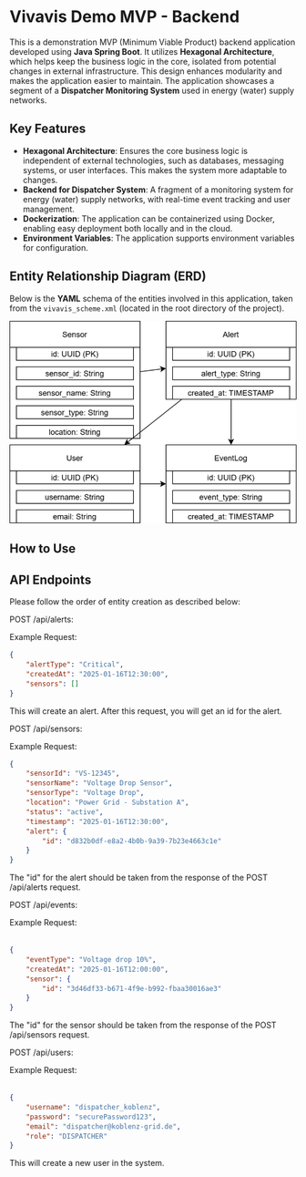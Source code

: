 # Vivavis Demo MVP - Backend

This is a demonstration MVP (Minimum Viable Product) backend application developed using **Java Spring Boot**. It utilizes **Hexagonal Architecture**, which helps keep the business logic in the core, isolated from potential changes in external infrastructure. This design enhances modularity and makes the application easier to maintain. The application showcases a segment of a **Dispatcher Monitoring System** used in energy (water) supply networks.

## Key Features
- **Hexagonal Architecture**: Ensures the core business logic is independent of external technologies, such as databases, messaging systems, or user interfaces. This makes the system more adaptable to changes.
- **Backend for Dispatcher System**: A fragment of a monitoring system for energy (water) supply networks, with real-time event tracking and user management.
- **Dockerization**: The application can be containerized using Docker, enabling easy deployment both locally and in the cloud.
- **Environment Variables**: The application supports environment variables for configuration.

## Entity Relationship Diagram (ERD)

Below is the **YAML** schema of the entities involved in this application, taken from the `vivavis_scheme.xml` (located in the root directory of the project).

![vivavis_scheme](vivavis_scheme.drawio.png)

## How to Use

## API Endpoints
Please follow the order of entity creation as described below:

POST /api/alerts:

Example Request:

```json
{
    "alertType": "Critical",
    "createdAt": "2025-01-16T12:30:00",
    "sensors": []
}
```
This will create an alert. After this request, you will get an id for the alert.

POST /api/sensors:

Example Request:

```json
{
    "sensorId": "VS-12345",
    "sensorName": "Voltage Drop Sensor",
    "sensorType": "Voltage Drop",
    "location": "Power Grid - Substation A",
    "status": "active",
    "timestamp": "2025-01-16T12:30:00",
    "alert": {
        "id": "d832b0df-e8a2-4b0b-9a39-7b23e4663c1e"
    }
}
```
The "id" for the alert should be taken from the response of the POST /api/alerts request.

POST /api/events:

Example Request:

```json

{
    "eventType": "Voltage drop 10%",
    "createdAt": "2025-01-16T12:00:00",
    "sensor": {
        "id": "3d46df33-b671-4f9e-b992-fbaa30016ae3"
    }
}
```
The "id" for the sensor should be taken from the response of the POST /api/sensors request.

POST /api/users:

Example Request:

```json

{
    "username": "dispatcher_koblenz",
    "password": "securePassword123", 
    "email": "dispatcher@koblenz-grid.de",
    "role": "DISPATCHER"
}
```
This will create a new user in the system.